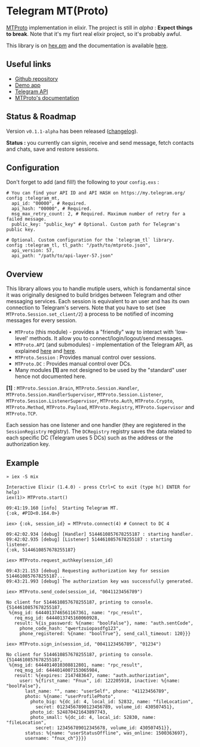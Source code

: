 # Telegram MT(Proto)

[MTProto](https://core.telegram.org/mtproto) implementation in elixir.
The project is still in *alpha* : **Expect things to break**.
Note that it's my fisrt real elixir project, so it's probably awful.

This library is on [hex.pm](https://hex.pm/packages/telegram_mt) and
the documentation is available [here](https://hexdocs.pm/telegram_mt/MTProto.html).

## Useful links

  * [Github repository](https://github.com/Fnux/telegram-mt-elixir)
  * [Demo app](https://github.com/Fnux/telegram-client-elixir-demo)
  * [Telegram API](https://core.telegram.org/api#telegram-api)
  * [MTProto's documentation](https://core.telegram.org/mtproto)

## Status & Roadmap

Version `v0.1.1-alpha` has been released ([changelog](changelog.md)).

**Status :** you currently can signin, receive and send message, fetch
contacts and chats, save and restore sessions.

## Configuration

Don't forget to add (and fill!) the following to your `config.exs` :

```
# You can find your API ID and API HASH on https://my.telegram.org/
config :telegram_mt,
  api_id: "00000", # Required.
  api_hash: "00000", # Required.
  msg_max_retry_count: 2, # Required. Maximum number of retry for a failed message.
  public_key: "public_key" # Optional. Custom path for Telegram's public key.

# Optional. Custom configuration for the `telegram_tl` library.
config :telegram_tl, tl_path: "/path/to/mtproto.json",
  api_version: 57,
  api_path: "/path/to/api-layer-57.json"
```

## Overview

This library allows you to handle mutiple users, which is fondamental since
it was originally designed to build bridges between Telegram
and other messaging services. Each session is equivalent to an user and has
its own connection to Telegram's servers. Note that you have to set
(see `MTProto.Session.set_client/2`) a process to be notified of incoming
messages for every session.

* `MTProto` (this module) - provides a "friendly" way to interact with
'low-level' methods. It allow you to connect/login/logout/send messages.
* `MTProto.API` (and submodules) - implementation of the Telegram API, as explained
[here](https://core.telegram.org/api#telegram-api) and
[here](https://core.telegram.org/schema).
* `MTProto.Session` : Provides manual control over sessions.
* `MTProto.DC` : Provides manual control over DCs.
* Many modules **[1]** are not designed to be used by
the "standard" user hence not documented here.

**[1]** : `MTProto.Session.Brain`, `MTProto.Session.Handler`,
  `MTProto.Session.HandlerSupervisor`, `MTProto.Session.Listener`,
  `MTProto.Session.ListenerSupervisor`, `MTProto.Auth`, `MTProto.Crypto`,
  `MTProto.Method`, `MTProto.Payload`, `MTProto.Registry`,
  `MTProto.Supervisor` and `MTProto.TCP`.

Each session has one listener and one handler (they are registered in the
`SessionRegistry` registry). The `DCRegistry` registry saves the data related to each specific DC
(Telegram uses 5 DCs) such as the address or the authorization key.

## Example

```
» iex -S mix

Interactive Elixir (1.4.0) - press Ctrl+C to exit (type h() ENTER for help)
iex(1)> MTProto.start()

09:41:19.160 [info]  Starting Telegram MT.
{:ok, #PID<0.164.0>}

iex> {:ok, session_id} = MTProto.connect(4) # Connect to DC 4

09:42:02.934 [debug] [Handler] 5144610857678255187 : starting handler.
09:42:02.935 [debug] [Listener] 5144610857678255187 : starting listener.
{:ok, 5144610857678255187}

iex> MTProto.request_authkey(session_id)

09:43:21.153 [debug] Requesting authorization key for session 5144610857678255187...
09:43:21.993 [debug] The authorization key was successfully generated.

iex> MTProto.send_code(session_id, "0041123456789")

No client for 5144610857678255187, printing to console.
{5144610857678255187,
 %{msg_id: 6444013746561167361, name: "rpc_result",
   req_msg_id: 6444013745160060928,
   result: %{is_password: %{name: "boolFalse"}, name: "auth.sentCode",
     phone_code_hash: "qwertzuiopasdfg123",
     phone_registered: %{name: "boolTrue"}, send_call_timeout: 120}}}

iex> MTProto.sign_in(session_id, "0041123456789", "01234")

No client for 5144610857678255187, printing to console.
{5144610857678255187,
 %{msg_id: 6444014010308812801, name: "rpc_result",
   req_msg_id: 6444014007153065984,
   result: %{expires: 2147483647, name: "auth.authorization",
     user: %{first_name: "Fnux", id: 122205918, inactive: %{name: "boolFalse"},
       last_name: "", name: "userSelf", phone: "41123456789",
       photo: %{name: "userProfilePhoto",
         photo_big: %{dc_id: 4, local_id: 52832, name: "fileLocation",
           secret: 01234567890123456789, volume_id: 430507451},
         photo_id: 524870421643897743,
         photo_small: %{dc_id: 4, local_id: 52830, name: "fileLocation",
           secret: 123456789012345678, volume_id: 430507451}},
       status: %{name: "userStatusOffline", was_online: 1500363697},
       username: "fnux_ch"}}}}
```
